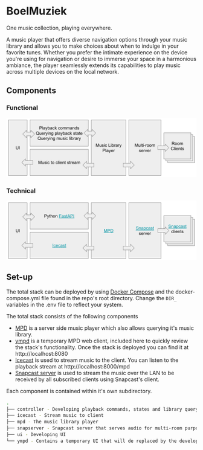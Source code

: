 # BoelMuziek

One music collection, playing everywhere.

A music player that offers diverse navigation options through your music library and allows you to make choices about when to indulge in your favorite tunes. Whether you prefer the intimate experience on the device you're using for navigation or desire to immerse your space in a harmonious ambiance, the player seamlessly extends its capabilities to play music across multiple devices on the local network.

## Components

### Functional
![Functional components](images/components-functional.png)

### Technical
![Technical components](images/components-technical.png)

## Set-up

The total stack can be deployed by using [Docker Compose](https://docs.docker.com/compose/install/) and the docker-compose.yml file found in the repo's root directory. Change the ```DIR_``` variables in the .env file to reflect your system.

The total stack consists of the following components

* [MPD](https://musicpd.org/) is a server side music player which also allows querying it's music library.
* [ympd](https://ympd.org/) is a temporary MPD web client, included here to quickly review the stack's functionality. Once the stack is deployed you can find it at http://localhost:8080
* [Icecast](https://icecast.org/) is used to stream music to the client. You can listen to the playback stream at http://localhost:8000/mpd
* [Snapcast server](https://github.com/badaix/snapcast) is used to stream the music over the LAN to be received by all subscribed clients using Snapcast's client.

Each component is contained within it's own subdirectory.

```bash
.
├── controller - Developing playback commands, states and library querying
├── icecast - Stream music to client
├── mpd - The music library player
├── snapserver - Snapcast server that serves audio for multi-room purposes
├── ui - Developing UI
└── ympd - Contains a temporary UI that will de replaced by the developing ui
```
